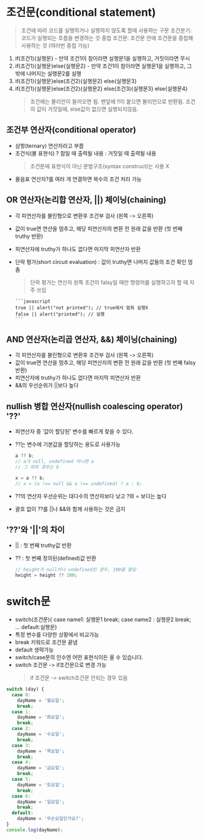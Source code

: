 # 조건문(conditional statement)

> 조건에 따라 코드를 실행하거나 실행하지 않도록 할때 사용하는 구문
> 조건분기: 코드가 실행되는 흐름을 변경하는 것
> 중첩 조건문: 조건문 안에 조건문을 중첩해 사용하는 것 (여러번 중첩 가능)

1. if(조건1){실행문} - 만약 조건1이 참이라면 실행문1을 실행하고, 거짓이라면 무시
2. if(조건1){실행문}else{실행문2} - 만약 조건1이 참이라면 실행문1을 실행하고, 그밖에 나머지는 실행문2를 실행
3. if(조건1){실행문}else(조건2){실행문2} else{실행문3}
4. if(조건1){실행문}else(조건2){실행문2} else(조건3){실행문3} else{실행문4}
   > 조건에는 불리언이 들어오면 됨.
   > 맨앞에 !!이 붙으면 불리언으로 반환됨.
   > 조건의 값이 거짓일때, else값이 없으면 실행되지않음.

## 조건부 연산자(conditional operator)

- 삼항(ternary) 연산자라고 부름
- 조건식(불 표현식) ? 참일 때 출력될 내용 : 거짓일 때 출력될 내용
  > 조건문에 표현식이 아닌 문법구조(syntax construct)는 사용 X
- 물음표 연산자?를 여러 개 연결하면 복수의 조건 처리 가능

## OR 연산자(논리합 연산자, ||) 체이닝(chaining)

- 각 피연산자를 불린형으로 변환후 조건부 검사 (왼쪽 -> 오른쪽)
- 값이 true면 연산을 멈추고, 해당 피연산자의 변환 전 원래 값을 반환 (첫 번째 truthy 반환)
- 피연산자에 truthy가 하나도 없다면 마지막 피연산자 반환
- 단락 평가(short circuit evaluation) : 값이 truthy면 나머지 값들의 조건 확인 멈춤

  > 단락 평가는 연산자 왼쪽 조건이 falsy일 때만 명령어를 실행하고자 할 때 자주 쓰임

      ```javascript
      true || alert("not printed"); // true에서 멈춰 실행X
      false || alert("printed"); // 실행
      ```

## AND 연산자(논리곱 연산자, &&) 체이닝(chaining)

- 각 피연산자를 불린형으로 변환후 조건부 검사 (왼쪽 -> 오른쪽)
- 값이 true면 연산을 멈추고, 해당 피연산자의 변환 전 원래 값을 반환 (첫 번째 falsy 반환)
- 피연산자에 truthy가 하나도 없다면 마지막 피연산자 반환
- &&의 우선순위가 ||보다 높다

## nullish 병합 연산자(nullish coalescing operator) '??'

- 피연산자 중 ‘값이 할당된’ 변수를 빠르게 찾을 수 있다.
- ??는 변수에 기본값을 할당하는 용도로 사용가능

  ```javascript
  a ?? b;
  // a가 null, undefined 아니면 a
  // 그 외의 경우는 b

  x = a ?? b;
  // x = (a !== null && a !== undefined) ? a : b;
  ```

- ??의 연산자 우선순위는 대다수의 연산자보다 낮고 ?와 = 보다는 높다
- 괄호 없이 ??를 ||나 &&와 함께 사용하는 것은 금지

## '??'와 '||'의 차이

- || : 첫 번째 truthy값 반환
- ?? : 첫 번째 정의된(defined)값 반환

  ```javascript
  // height가 null이나 undefined인 경우, 100을 할당
  height = height ?? 100;
  ```

# switch문

- switch(조건문){ case name1: 실행문1 break; case name2 : 실행문2 break; ... default:실행문}
- 특정 변수를 다양한 상황에서 비교가능
- break 키워드로 조건문 끝냄
- default 생략가능
- switch/case문의 인수엔 어떤 표현식이든 올 수 있습니다.
- switch 조건문 -> if조건문으로 변경 가능
  > if 조건문 -> switch조건문 안되는 경우 있음

```javascript
switch (day) {
  case 0:
    dayName = '월요일';
    break;
  case 1:
    dayName = '화요일';
    break;
  case 2:
    dayName = '수요일';
    break;
  case 3:
    dayName = '목요일';
    break;
  case 4:
    dayName = '금요일';
    break;
  case 5:
    dayName = '토요일';
    break;
  case 6:
    dayName = '일요일';
    break;
  default:
    dayName = '무슨요일인가요?';
}
console.log(dayName);
```
